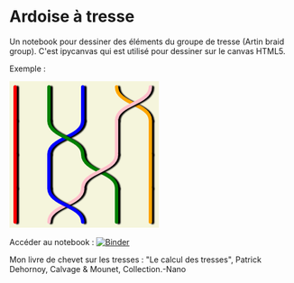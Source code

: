 # Ardoise à tresse

Un notebook pour dessiner des éléments du groupe de tresse (Artin braid group). C'est ipycanvas qui est utilisé pour dessiner sur le canvas HTML5.

Exemple :

![Une tresse](4m23m2.png)

Accéder au notebook : [![Binder](https://mybinder.org/badge_logo.svg)](https://mybinder.org/v2/gh/xysticus/braid-blackboard/master?filepath=CanvasTresse.ipynb)

Mon livre de chevet sur les tresses : "Le calcul des tresses", Patrick Dehornoy, Calvage & Mounet, Collection.-Nano
